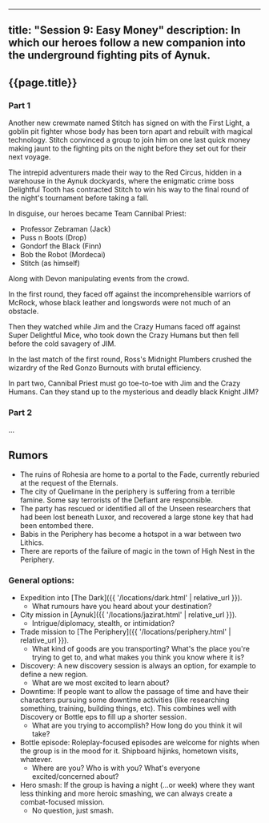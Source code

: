 
---
title: "Session 9: Easy Money"
description: In which our heroes follow a new companion into the underground fighting pits of Aynuk.
---

## {{page.title}}

### Part 1

Another new crewmate named Stitch has signed on with the First Light, a goblin pit fighter whose body has been torn apart and rebuilt with magical technology. Stitch convinced a group to join him on one last quick money making jaunt to the fighting pits on the night before they set out for their next voyage.

The intrepid adventurers made their way to the Red Circus, hidden in a warehouse in the Aynuk dockyards, where the enigmatic crime boss Delightful Tooth has contracted Stitch to win his way to the final round of the night's tournament before taking a fall.

In disguise, our heroes became Team Cannibal Priest:

* Professor Zebraman (Jack)
* Puss n Boots (Drop)
* Gondorf the Black (Finn)
* Bob the Robot (Mordecai)
* Stitch (as himself)

Along with Devon manipulating events from the crowd.

In the first round, they faced off against the incomprehensible warriors of McRock, whose black leather and longswords were not much of an obstacle.

Then they watched while Jim and the Crazy Humans faced off against Super Delightful Mice, who took down the Crazy Humans but then fell before the cold savagery of JIM.

In the last match of the first round, Ross's Midnight Plumbers crushed the wizardry of the Red Gonzo Burnouts with brutal efficiency.

In part two, Cannibal Priest must go toe-to-toe with Jim and the Crazy Humans. Can they stand up to the mysterious and deadly black Knight JIM?

### Part 2

...

## Rumors
* The ruins of Rohesia are home to a portal to the Fade, currently reburied at the request of the Eternals.
* The city of Quelimane in the periphery is suffering from a terrible famine. Some say terrorists of the Defiant are responsible.
* The party has rescued or identified all of the Unseen researchers that had been lost beneath Luxor, and recovered a large stone key that had been entombed there.
* Babis in the Periphery has become a hotspot in a war between two Lithics.
* There are reports of the failure of magic in the town of High Nest in the Periphery.

### General options:
* Expedition into [The Dark]({{ '/locations/dark.html' | relative_url }}).
  * What rumours have you heard about your destination?
* City mission in [Aynuk]({{ '/locations/jazirat.html' | relative_url }}).
  * Intrigue/diplomacy, stealth, or intimidation?
* Trade mission to [The Periphery]({{ '/locations/periphery.html' | relative_url }}).
  * What kind of goods are you transporting? What's the place you're trying to get to, and what makes you think you know where it is?
* Discovery: A new discovery session is always an option, for example to define a new region.
  * What are we most excited to learn about?
* Downtime: If people want to allow the passage of time and have their characters pursuing some downtime activities (like researching something, training, building things, etc). This combines well with Discovery or Bottle eps to fill up a shorter session.
  * What are you trying to accomplish? How long do you think it wil take?
* Bottle episode: Roleplay-focused episodes are welcome for nights when the group is in the mood for it. Shipboard hijinks, hometown visits, whatever.
  * Where are you? Who is with you? What's everyone excited/concerned about?
* Hero smash: If the group is having a night (...or week) where they want less thinking and more heroic smashing, we can always create a combat-focused mission.
  * No question, just smash.
